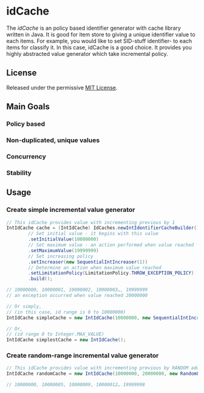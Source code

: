 # idCache
The *idCache* is an policy based identifier generator with cache library written in Java. It is good for item store to giving a unique identifier value to each items. For example, you would like to set SID-stuff identifier- to each items for classify it. In this case, idCache is a good choice. It provides you highly abstracted value generator which take incremental policy.

## License
Released under the permissive [MIT License][].

## Main Goals
### Policy based
### Non-duplicated, unique values
### Concurrency
### Stability

## Usage
### Create simple incremental value generator
```java
// This idCache provides value with incrementing previous by 1
IntIdCache cache = (IntIdCache) IdCaches.newIntIdentifierCacheBuilder()
        // Set initial value - it begins with this value
		.setInitialValue(10000000)
		// Set maximum value - an action performed when value reached
		.setMaximumValue(19999999)
		// Set increasing policy
		.setIncreaser(new SequentialIntIncreaser(1))
		// Determine an action when maximum value reached
		.setLimitationPolicy(LimitationPolicy.THROW_EXCEPTION_POLICY)
		.build();

// 10000000, 10000001, 10000002, 10000003…, 19999999
// an exception occurred when value reached 20000000

// Or simply,
// (in this case, id range is 0 to 10000000)
IntIdCache simpleCache = new IntIdCache(10000000, new SequentialIntIncreaser());

// Or,
// (id range 0 to Integer.MAX_VALUE)
IntIdCache simplestCache = new IntIdCache();
```

### Create random-range incremental value generator
```java
// This idCache provides value with incrementing previous by RANDOM adder
IntIdCache randomCache = new IntIdCache(10000000, 20000000, new RandomLeapIntIncreaser(1, 9));

// 10000000, 10000005, 10000009, 10000012… 19999998
```

[MIT License]: https://github.com/Junbong/idcache/blob/master/LICENSE
